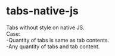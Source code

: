 # tabs-native-js
Tabs without style on native JS. </br>
Case: </br>
	-Quantity of tabs is same as tab contents. </br>
	-Any quantity of tabs and tab content. </br>
